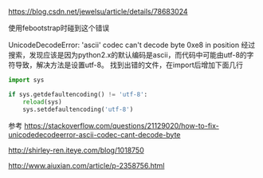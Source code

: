 https://blog.csdn.net/jewelsu/article/details/78683024

使用febootstrap时碰到这个错误

UnicodeDecodeError: 'ascii' codec can't decode byte 0xe8 in position
经过搜索，发现应该是因为python2.x的默认编码是ascii，而代码中可能由utf-8的字符导致，解决方法是设置utf-8。
找到出错的文件，在import后增加下面几行

```py
import sys

if sys.getdefaultencoding() != 'utf-8':
    reload(sys)
    sys.setdefaultencoding('utf-8')
```



参考 https://stackoverflow.com/questions/21129020/how-to-fix-unicodedecodeerror-ascii-codec-cant-decode-byte

http://shirley-ren.iteye.com/blog/1018750

http://www.aiuxian.com/article/p-2358756.html
